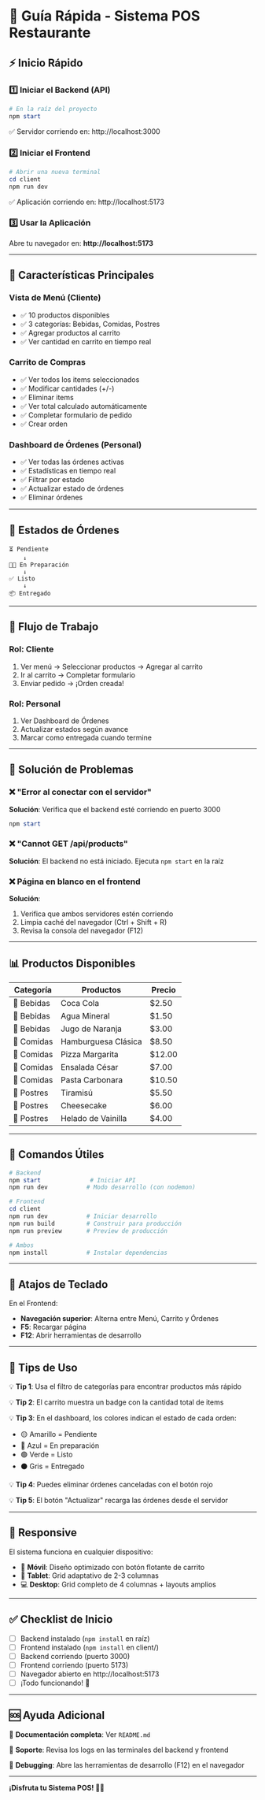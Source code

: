 # 🚀 Guía Rápida - Sistema POS Restaurante

## ⚡ Inicio Rápido

### 1️⃣ Iniciar el Backend (API)
```powershell
# En la raíz del proyecto
npm start
```
✅ Servidor corriendo en: http://localhost:3000

### 2️⃣ Iniciar el Frontend
```powershell
# Abrir una nueva terminal
cd client
npm run dev
```
✅ Aplicación corriendo en: http://localhost:5173

### 3️⃣ Usar la Aplicación
Abre tu navegador en: **http://localhost:5173**

---

## 📱 Características Principales

### Vista de Menú (Cliente)
- ✅ 10 productos disponibles
- ✅ 3 categorías: Bebidas, Comidas, Postres
- ✅ Agregar productos al carrito
- ✅ Ver cantidad en carrito en tiempo real

### Carrito de Compras
- ✅ Ver todos los items seleccionados
- ✅ Modificar cantidades (+/-)
- ✅ Eliminar items
- ✅ Ver total calculado automáticamente
- ✅ Completar formulario de pedido
- ✅ Crear orden

### Dashboard de Órdenes (Personal)
- ✅ Ver todas las órdenes activas
- ✅ Estadísticas en tiempo real
- ✅ Filtrar por estado
- ✅ Actualizar estado de órdenes
- ✅ Eliminar órdenes

---

## 🔄 Estados de Órdenes

```
⏳ Pendiente 
    ↓
👨‍🍳 En Preparación
    ↓
✅ Listo
    ↓
📦 Entregado
```

---

## 🎯 Flujo de Trabajo

### Rol: Cliente
1. Ver menú → Seleccionar productos → Agregar al carrito
2. Ir al carrito → Completar formulario
3. Enviar pedido → ¡Orden creada!

### Rol: Personal
1. Ver Dashboard de Órdenes
2. Actualizar estados según avance
3. Marcar como entregada cuando termine

---

## 🔧 Solución de Problemas

### ❌ "Error al conectar con el servidor"
**Solución**: Verifica que el backend esté corriendo en puerto 3000
```powershell
npm start
```

### ❌ "Cannot GET /api/products"
**Solución**: El backend no está iniciado. Ejecuta `npm start` en la raíz

### ❌ Página en blanco en el frontend
**Solución**: 
1. Verifica que ambos servidores estén corriendo
2. Limpia caché del navegador (Ctrl + Shift + R)
3. Revisa la consola del navegador (F12)

---

## 📊 Productos Disponibles

| Categoría | Productos | Precio |
|-----------|-----------|--------|
| 🥤 Bebidas | Coca Cola | $2.50 |
| 🥤 Bebidas | Agua Mineral | $1.50 |
| 🥤 Bebidas | Jugo de Naranja | $3.00 |
| 🍔 Comidas | Hamburguesa Clásica | $8.50 |
| 🍕 Comidas | Pizza Margarita | $12.00 |
| 🥗 Comidas | Ensalada César | $7.00 |
| 🍝 Comidas | Pasta Carbonara | $10.50 |
| 🍰 Postres | Tiramisú | $5.50 |
| 🍰 Postres | Cheesecake | $6.00 |
| 🍨 Postres | Helado de Vainilla | $4.00 |

---

## 🔑 Comandos Útiles

```powershell
# Backend
npm start              # Iniciar API
npm run dev           # Modo desarrollo (con nodemon)

# Frontend
cd client
npm run dev           # Iniciar desarrollo
npm run build         # Construir para producción
npm run preview       # Preview de producción

# Ambos
npm install           # Instalar dependencias
```

---

## 🎨 Atajos de Teclado

En el Frontend:
- **Navegación superior**: Alterna entre Menú, Carrito y Órdenes
- **F5**: Recargar página
- **F12**: Abrir herramientas de desarrollo

---

## 📝 Tips de Uso

💡 **Tip 1**: Usa el filtro de categorías para encontrar productos más rápido

💡 **Tip 2**: El carrito muestra un badge con la cantidad total de items

💡 **Tip 3**: En el dashboard, los colores indican el estado de cada orden:
   - 🟡 Amarillo = Pendiente
   - 🔵 Azul = En preparación
   - 🟢 Verde = Listo
   - ⚫ Gris = Entregado

💡 **Tip 4**: Puedes eliminar órdenes canceladas con el botón rojo

💡 **Tip 5**: El botón "Actualizar" recarga las órdenes desde el servidor

---

## 📱 Responsive

El sistema funciona en cualquier dispositivo:
- 📱 **Móvil**: Diseño optimizado con botón flotante de carrito
- 📱 **Tablet**: Grid adaptativo de 2-3 columnas
- 💻 **Desktop**: Grid completo de 4 columnas + layouts amplios

---

## ✅ Checklist de Inicio

- [ ] Backend instalado (`npm install` en raíz)
- [ ] Frontend instalado (`npm install` en client/)
- [ ] Backend corriendo (puerto 3000)
- [ ] Frontend corriendo (puerto 5173)
- [ ] Navegador abierto en http://localhost:5173
- [ ] ¡Todo funcionando! 🎉

---

## 🆘 Ayuda Adicional

📖 **Documentación completa**: Ver `README.md`

📧 **Soporte**: Revisa los logs en las terminales del backend y frontend

🐛 **Debugging**: Abre las herramientas de desarrollo (F12) en el navegador

---

**¡Disfruta tu Sistema POS! 🍔🎉**
